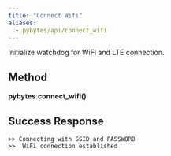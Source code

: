 ```yaml
---
title: "Connect Wifi"
aliases:
  - pybytes/api/connect_wifi
---
```


  Initialize watchdog for WiFi and LTE connection.

**Method**
----
**pybytes.connect_wifi()**

**Success Response**
----

```
>> Connecting with SSID and PASSWORD
>>  WiFi connection established
```
